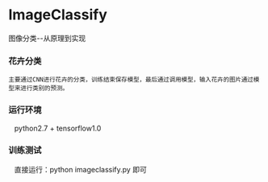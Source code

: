 # ImageClassify
图像分类--从原理到实现

### 花卉分类
    主要通过CNN进行花卉的分类，训练结束保存模型，最后通过调用模型，输入花卉的图片通过模型来进行类别的预测。
### 运行环境
    python2.7 + tensorflow1.0
### 训练测试
    直接运行：python imageclassify.py 即可
